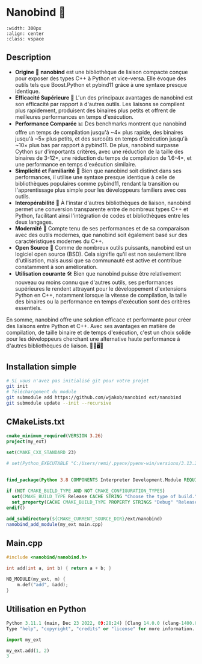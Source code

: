 # Nanobind 🔗

```{image} ../../_static/_medias/coding/clion/nanobind.png
:width: 300px
:align: center
:class: vspace
```

## Description
- **Origine** 🌱
    **nanobind** est une bibliothèque de liaison compacte conçue pour exposer des types C++ à Python et vice-versa. Elle évoque des outils tels que Boost.Python et pybind11 grâce à une syntaxe presque identique.
- **Efficacité Supérieure** 🚀
     L'un des principaux avantages de nanobind est son efficacité par rapport à d'autres outils. Les liaisons se compilent plus rapidement, produisent des binaires plus petits et offrent de meilleures performances en temps d'exécution.
- **Performance Comparée** 📊
    Des benchmarks montrent que nanobind offre un temps de compilation jusqu'à ~4× plus rapide, des binaires jusqu'à ~5× plus petits, et des surcoûts en temps d'exécution jusqu'à ~10× plus bas par rapport à pybind11. De plus, nanobind surpasse Cython sur d'importants critères, avec une réduction de la taille des binaires de 3-12×, une réduction du temps de compilation de 1.6-4×, et une performance en temps d'exécution similaire.
- **Simplicité et Familiarité** 🎯
    Bien que nanobind soit distinct dans ses performances, il utilise une syntaxe presque identique à celle de bibliothèques populaires comme pybind11, rendant la transition ou l'apprentissage plus simple pour les développeurs familiers avec ces outils.
- **Interopérabilité** 🔄
	À l'instar d'autres bibliothèques de liaison, nanobind permet une conversion transparente entre de nombreux types C++ et Python, facilitant ainsi l'intégration de codes et bibliothèques entre les deux langages.
- **Modernité** 🌟
    Compte tenu de ses performances et de sa comparaison avec des outils modernes, que nanobind soit également basé sur des caractéristiques modernes du C++.
- **Open Source** 📜
	Comme de nombreux outils puissants, nanobind est un logiciel open source (BSD). Cela signifie qu'il est non seulement libre d'utilisation, mais aussi que sa communauté est active et contribue constamment à son amélioration.
- **Utilisation courante** 🛠️
	Bien que nanobind puisse être relativement nouveau ou moins connu que d'autres outils, ses performances supérieures le rendent attrayant pour le développement d'extensions Python en C++, notamment lorsque la vitesse de compilation, la taille des binaires ou la performance en temps d'exécution sont des critères essentiels.

En somme, nanobind offre une solution efficace et performante pour créer des liaisons entre Python et C++. Avec ses avantages en matière de compilation, de taille binaire et de temps d'exécution, c'est un choix solide pour les développeurs cherchant une alternative haute performance à d'autres bibliothèques de liaison. 🌉🚀🖥️🐍

## Installation simple
```bash
# Si vous n'avez pas initialisé git pour votre projet
git init
# Téléchargement du module
git submodule add https://github.com/wjakob/nanobind ext/nanobind
git submodule update --init --recursive
```

## CMakeLists.txt
```cmake
cmake_minimum_required(VERSION 3.26)  
project(my_ext)  
  
set(CMAKE_CXX_STANDARD 23)  

# set(Python_EXECUTABLE "C:/Users/remi/.pyenv/pyenv-win/versions/3.13.2/python.exe")

  
find_package(Python 3.8 COMPONENTS Interpreter Development.Module REQUIRED)

if (NOT CMAKE_BUILD_TYPE AND NOT CMAKE_CONFIGURATION_TYPES)  
  set(CMAKE_BUILD_TYPE Release CACHE STRING "Choose the type of build." FORCE)  
  set_property(CACHE CMAKE_BUILD_TYPE PROPERTY STRINGS "Debug" "Release" "MinSizeRel" "RelWithDebInfo")  
endif()  
  
add_subdirectory(${CMAKE_CURRENT_SOURCE_DIR}/ext/nanobind)  
nanobind_add_module(my_ext main.cpp)
```
## Main.cpp
```cpp
#include <nanobind/nanobind.h>  

int add(int a, int b) { return a + b; }  
  
NB_MODULE(my_ext, m) {  
    m.def("add", &add);  
}
```
## Utilisation en Python
```python
Python 3.11.1 (main, Dec 23 2022, 09:28:24) [Clang 14.0.0 (clang-1400.0.29.202)] on darwin
Type "help", "copyright", "credits" or "license" for more information.

import my_ext

my_ext.add(1, 2)
3
```